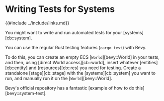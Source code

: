 # Writing Tests for Systems

{{#include ../include/links.md}}

You might want to write and run automated tests for your [systems][cb::system].

You can use the regular Rust testing features (`cargo test`) with Bevy.

To do this, you can create an empty ECS [`World`][bevy::World] in your
tests, and then, using [direct World access][cb::world], insert whatever
[entities][cb::entity] and [resources][cb::res] you need for testing. Create
a standalone [stage][cb::stage] with the [systems][cb::system] you want to
run, and manually run it on the [`World`][bevy::World].

Bevy's official repository has a fantastic [example of how to do
this][bevy::system-test].
